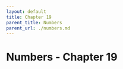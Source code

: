 ```yaml
---
layout: default
title: Chapter 19
parent_title: Numbers
parent_url: ./numbers.md
---
```


# Numbers - Chapter 19
